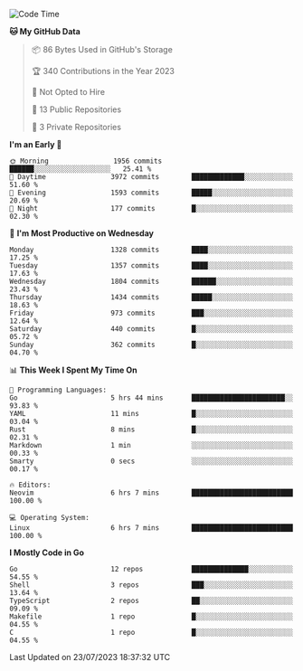 <!--START_SECTION:waka-->
![Code Time](http://img.shields.io/badge/Code%20Time-76%20hrs%2042%20mins-blue)

**🐱 My GitHub Data** 

> 📦 86 Bytes Used in GitHub's Storage 
 > 
> 🏆 340 Contributions in the Year 2023
 > 
> 🚫 Not Opted to Hire
 > 
> 📜 13 Public Repositories 
 > 
> 🔑 3 Private Repositories 
 > 
**I'm an Early 🐤** 

```text
🌞 Morning                1956 commits        ██████░░░░░░░░░░░░░░░░░░░   25.41 % 
🌆 Daytime                3972 commits        █████████████░░░░░░░░░░░░   51.60 % 
🌃 Evening                1593 commits        █████░░░░░░░░░░░░░░░░░░░░   20.69 % 
🌙 Night                  177 commits         █░░░░░░░░░░░░░░░░░░░░░░░░   02.30 % 
```
📅 **I'm Most Productive on Wednesday** 

```text
Monday                   1328 commits        ████░░░░░░░░░░░░░░░░░░░░░   17.25 % 
Tuesday                  1357 commits        ████░░░░░░░░░░░░░░░░░░░░░   17.63 % 
Wednesday                1804 commits        ██████░░░░░░░░░░░░░░░░░░░   23.43 % 
Thursday                 1434 commits        █████░░░░░░░░░░░░░░░░░░░░   18.63 % 
Friday                   973 commits         ███░░░░░░░░░░░░░░░░░░░░░░   12.64 % 
Saturday                 440 commits         █░░░░░░░░░░░░░░░░░░░░░░░░   05.72 % 
Sunday                   362 commits         █░░░░░░░░░░░░░░░░░░░░░░░░   04.70 % 
```


📊 **This Week I Spent My Time On** 

```text
💬 Programming Languages: 
Go                       5 hrs 44 mins       ███████████████████████░░   93.83 % 
YAML                     11 mins             █░░░░░░░░░░░░░░░░░░░░░░░░   03.04 % 
Rust                     8 mins              █░░░░░░░░░░░░░░░░░░░░░░░░   02.31 % 
Markdown                 1 min               ░░░░░░░░░░░░░░░░░░░░░░░░░   00.33 % 
Smarty                   0 secs              ░░░░░░░░░░░░░░░░░░░░░░░░░   00.17 % 

🔥 Editors: 
Neovim                   6 hrs 7 mins        █████████████████████████   100.00 % 

💻 Operating System: 
Linux                    6 hrs 7 mins        █████████████████████████   100.00 % 
```

**I Mostly Code in Go** 

```text
Go                       12 repos            ██████████████░░░░░░░░░░░   54.55 % 
Shell                    3 repos             ███░░░░░░░░░░░░░░░░░░░░░░   13.64 % 
TypeScript               2 repos             ██░░░░░░░░░░░░░░░░░░░░░░░   09.09 % 
Makefile                 1 repo              █░░░░░░░░░░░░░░░░░░░░░░░░   04.55 % 
C                        1 repo              █░░░░░░░░░░░░░░░░░░░░░░░░   04.55 % 
```




 Last Updated on 23/07/2023 18:37:32 UTC
<!--END_SECTION:waka-->
